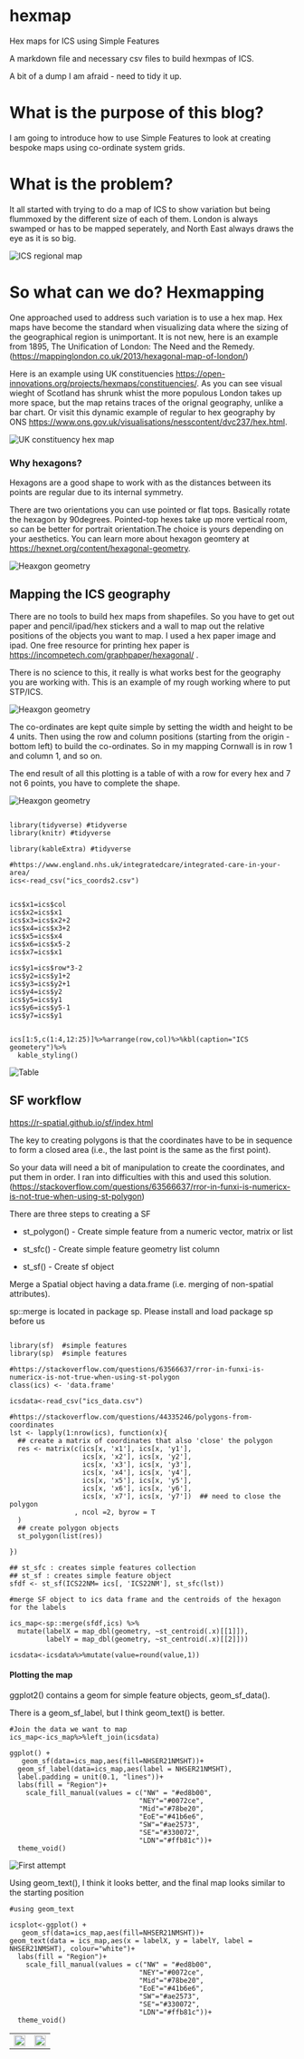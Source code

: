 # hexmap
Hex maps for ICS using Simple Features

A markdown file and necessary csv files to build hexmpas of ICS. 

A bit of a dump I am afraid  - need to tidy it up.

# What is the purpose of this blog? 

I am going to introduce how to use Simple Features to look at creating bespoke maps using co-ordinate system grids. 


# What is the problem? 

It all started with trying to do a map of ICS to show variation but being flummoxed by the different size of each of them. London is always swamped or has to be mapped seperately, and North East always draws the eye as it is so big.

![ICS regional map](3039386_regions_980766.png)

# So what can we do?  Hexmapping

One approached used to address such variation is to use a hex map. Hex maps have become the standard when visualizing data where the sizing of the geographical region is unimportant. It is not new, here is an example from 1895, The Unification of London: The Need and the Remedy. (https://mappinglondon.co.uk/2013/hexagonal-map-of-london/)

Here is an example using UK constituencies <https://open-innovations.org/projects/hexmaps/constituencies/>.  As you can see visual wieght of Scotland has shrunk whist the more populous London takes up more space, but the map retains traces of the orignal geography, unlike a bar chart. Or visit this dynamic example of regular to hex geography by ONS https://www.ons.gov.uk/visualisations/nesscontent/dvc237/hex.html.

![UK constituency hex map](map.svg)
  
### Why hexagons? 


Hexagons are a good shape to work with as the distances between its points are regular due to its internal symmetry.

There are two orientations you can use pointed or flat tops. Basically rotate the hexagon by 90degrees. Pointed-top hexes take up more vertical room, so can be better for portrait orientation.The choice is yours depending on your aesthetics. You can learn more about hexagon geomtery at https://hexnet.org/content/hexagonal-geometry.

![Heaxgon geometry](hexgeomRW.png)
  
## Mapping the ICS geography

There are no tools to build hex maps from shapefiles. So you have to get out paper and pencil/ipad/hex stickers and a wall to map out the relative positions of the objects you want to map. I used a hex paper image and ipad. One free resource for printing hex paper is https://incompetech.com/graphpaper/hexagonal/ . 

There is no science to this, it really is what works best for the geography you are working with.  This is an example of my rough working where to put STP/ICS.   
   
![Heaxgon geometry](hexworking.png)
      
The co-ordinates are kept quite simple by setting the width and height to be 4 units. Then using the row and column positions (starting from the origin - bottom left) to build the co-ordinates. So in my mapping Cornwall is in row 1 and column 1, and so on.  

The end result of all this plotting is a table of with a row for every hex and 7 not 6 points, you have to complete the shape.

![Heaxgon geometry](hexcoords.png)   
 
 
```{r ics polygons, results='asis', echo=TRUE}

library(tidyverse) #tidyverse
library(knitr) #tidyverse

library(kableExtra) #tidyverse

#https://www.england.nhs.uk/integratedcare/integrated-care-in-your-area/
ics<-read_csv("ics_coords2.csv")


ics$x1=ics$col
ics$x2=ics$x1
ics$x3=ics$x2+2
ics$x4=ics$x3+2
ics$x5=ics$x4
ics$x6=ics$x5-2
ics$x7=ics$x1

ics$y1=ics$row*3-2
ics$y2=ics$y1+2
ics$y3=ics$y2+1
ics$y4=ics$y2
ics$y5=ics$y1
ics$y6=ics$y5-1
ics$y7=ics$y1


ics[1:5,c(1:4,12:25)]%>%arrange(row,col)%>%kbl(caption="ICS geometery")%>%
  kable_styling()

```

![Table](output1.png)


## SF workflow


<https://r-spatial.github.io/sf/index.html>

The key to creating polygons is that the coordinates have to be in sequence to form a closed area (i.e., the last point is the same as the first point).

So your data will need a bit of manipulation to create the coordinates, and put them in order. I ran into difficulties with this and used this solution. (<https://stackoverflow.com/questions/63566637/rror-in-funxi-is-numericx-is-not-true-when-using-st-polygon>)

There are three steps to creating a SF

-   st_polygon() - Create simple feature from a numeric vector, matrix or list

-   st_sfc() - Create simple feature geometry list column

-   st_sf() - Create sf object

Merge a Spatial object having a data.frame (i.e. merging of non-spatial attributes).

sp::merge is located in package sp. Please install and load package sp before us

```{r data entry, echo=TRUE}

library(sf)  #simple features
library(sp)  #simple features

#https://stackoverflow.com/questions/63566637/rror-in-funxi-is-numericx-is-not-true-when-using-st-polygon
class(ics) <- 'data.frame'

icsdata<-read_csv("ics_data.csv")

#https://stackoverflow.com/questions/44335246/polygons-from-coordinates
lst <- lapply(1:nrow(ics), function(x){
  ## create a matrix of coordinates that also 'close' the polygon
  res <- matrix(c(ics[x, 'x1'], ics[x, 'y1'],
                  ics[x, 'x2'], ics[x, 'y2'],
                  ics[x, 'x3'], ics[x, 'y3'],
                  ics[x, 'x4'], ics[x, 'y4'],
                  ics[x, 'x5'], ics[x, 'y5'],
                  ics[x, 'x6'], ics[x, 'y6'],
                  ics[x, 'x7'], ics[x, 'y7'])  ## need to close the polygon
                , ncol =2, byrow = T
  )
  ## create polygon objects
  st_polygon(list(res))
  
})

## st_sfc : creates simple features collection
## st_sf : creates simple feature object
sfdf <- st_sf(ICS22NM= ics[, 'ICS22NM'], st_sfc(lst))

#merge SF object to ics data frame and the centroids of the hexagon for the labels

ics_map<-sp::merge(sfdf,ics) %>% 
  mutate(labelX = map_dbl(geometry, ~st_centroid(.x)[[1]]),
         labelY = map_dbl(geometry, ~st_centroid(.x)[[2]]))

icsdata<-icsdata%>%mutate(value=round(value,1))
```
 
#### Plotting the map

ggplot2() contains a geom for simple feature objects, geom_sf_data().

There is a geom_sf_label, but I think geom_text() is better.

```{r produce map,fig.align="center", echo=TRUE}
#Join the data we want to map 
ics_map<-ics_map%>%left_join(icsdata)

ggplot() +
   geom_sf(data=ics_map,aes(fill=NHSER21NMSHT))+
  geom_sf_label(data=ics_map,aes(label = NHSER21NMSHT),
  label.padding = unit(0.1, "lines"))+
  labs(fill = "Region")+
    scale_fill_manual(values = c("NW" = "#ed8b00",
                                "NEY"="#0072ce",
                                "Mid"="#78be20",
                                "EoE"="#41b6e6",
                                "SW"="#ae2573",
                                "SE"="#330072",
                                "LDN"="#ffb81c"))+
  theme_void()

```

![First attempt](output2.png)

Using geom_text(), I think it looks better, and the final map looks similar to the starting position

```{r produce map2, echo=TRUE}
#using geom_text

icsplot<-ggplot() +
   geom_sf(data=ics_map,aes(fill=NHSER21NMSHT))+
geom_text(data = ics_map,aes(x = labelX, y = labelY, label = NHSER21NMSHT), colour="white")+
  labs(fill = "Region")+
    scale_fill_manual(values = c("NW" = "#ed8b00",
                                "NEY"="#0072ce",
                                "Mid"="#78be20",
                                "EoE"="#41b6e6",
                                "SW"="#ae2573",
                                "SE"="#330072",
                                "LDN"="#ffb81c"))+
  theme_void()

```

|                                               |                                               |
|-----------------------------------------------|-----------------------------------------------|
| <img width="100%" src="output3.png">          | <img width="100%" src="icsregionmap.png">     | 

